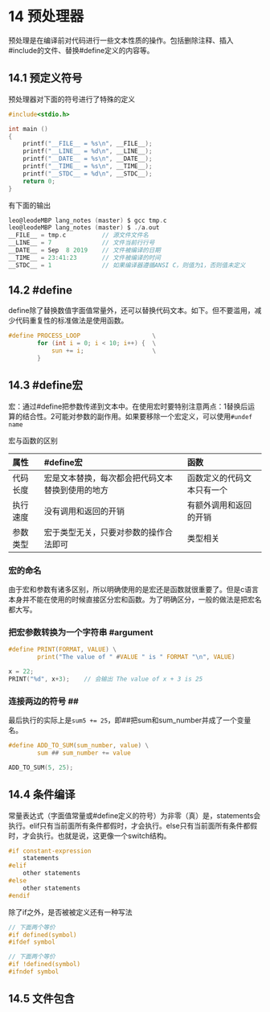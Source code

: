 # 14 预处理器

预处理是在编译前对代码进行一些文本性质的操作。包括删除注释、插入#include的文件、替换#define定义的内容等。

## 14.1 预定义符号

预处理器对下面的符号进行了特殊的定义

```c
#include<stdio.h>

int main ()
{
    printf("__FILE__ = %s\n", __FILE__);
    printf("__LINE__ = %d\n", __LINE__);
    printf("__DATE__ = %s\n", __DATE__);
    printf("__TIME__ = %s\n", __TIME__);
    printf("__STDC__ = %d\n", __STDC__);
    return 0;
}
```

有下面的输出

```c
leo@leodeMBP lang_notes (master) $ gcc tmp.c
leo@leodeMBP lang_notes (master) $ ./a.out
__FILE__ = tmp.c          // 源文件文件名
__LINE__ = 7              // 文件当前行行号
__DATE__ = Sep  8 2019    // 文件被编译的日期
__TIME__ = 23:41:23       // 文件被编译的时间
__STDC__ = 1              // 如果编译器遵循ANSI C，则值为1，否则值未定义  
```

## 14.2 #define

define除了替换数值字面值常量外，还可以替换代码文本。如下。但不要滥用，减少代码重复性的标准做法是使用函数。

```c
#define PROCESS_LOOP                    \
        for (int i = 0; i < 10; i++) {  \
            sun += i;                   \
        }
```

## 14.3 #define宏

宏：通过#define把参数传递到文本中。在使用宏时要特别注意两点：1替换后运算的结合性。2可能对参数的副作用。如果要移除一个宏定义，可以使用`#undef name`

宏与函数的区别

| 属性   | \#define宏                | 函数            |
| :--- | :----------------------- | :------------ |
| 代码长度 | 宏是文本替换，每次都会把代码文本替换到使用的地方 | 函数定义的代码文本只有一个 |
| 执行速度 | 没有调用和返回的开销               | 有额外调用和返回的开销   |
| 参数类型 | 宏于类型无关，只要对参数的操作合法即可      | 类型相关          |

### 宏的命名

由于宏和参数有诸多区别，所以明确使用的是宏还是函数就很重要了。但是c语言本身并不能在使用的时候直接区分宏和函数。为了明确区分，一般的做法是把宏名都大写。

### 把宏参数转换为一个字符串 \#argument

```c
#define PRINT(FORMAT, VALUE) \
        print("The value of " #VALUE " is " FORMAT "\n", VALUE)

x = 22;
PRINT("%d", x+3);    // 会输出 The value of x + 3 is 25
```

### 连接两边的符号 \#\#

最后执行的实际上是`sum5 += 25`，即##把sum和sum_number并成了一个变量名。

```c
#define ADD_TO_SUM(sum_number, value) \
        sum ## sum_number += value

ADD_TO_SUM(5, 25);
```

## 14.4 条件编译

常量表达式（字面值常量或#define定义的符号）为非零（真）是，statements会执行。elif只有当前面所有条件都假时，才会执行。else只有当前面所有条件都假时，才会执行。也就是说，这更像一个switch结构。

```c
#if constant-expression
    statements
#elif
    other statements
#else
    other statements
#endif
```

除了if之外，是否被被定义还有一种写法

```c
// 下面两个等价
#if defined(symbol)
#ifdef symbol

// 下面两个等价
#if !defined(symbol)
#ifndef symbol
```

## 14.5 文件包含



